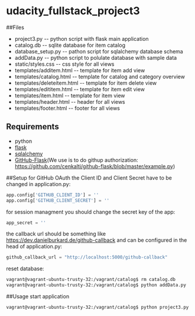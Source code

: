 # udacity_fullstack_project3

##Files
* project3.py -- python script with flask main application
* catalog.db -- sqlite database for item catalog
* database_setup.py -- pathon script for sqlalchemy database schema
* addData.py -- python script to polulate database with sample data
* static/styles.css -- css style for all views
* templates/additem.html -- template for item add view
* templates/catalog.html -- template for catalog and category overview
* templates/deleteitem.html -- template for item delete view
* templates/edititem.html -- template for item edit view
* templates/item.html -- template for item view
* templates/header.html -- header for all views
* templates/footer.html -- footer for all views

## Requirements

* python
* [flask](http://flask.pocoo.org)
* [sqlalchemy](http://www.sqlalchemy.org)
* [GitHub-Flask](https://github-flask.readthedocs.org/en/latest/)(We use is to do githup authorization: https://github.com/cenkalti/github-flask/blob/master/example.py)

##Setup
for GitHub OAuth the Client ID and Client Secret have to be changed in application.py: 

```python
app.config['GITHUB_CLIENT_ID'] = ''
app.config['GITHUB_CLIENT_SECRET'] = ''
```

for session managment you should change the secret key of the app:
```python
app_secret = ''
```

the callback url should be something like https://dev.danielburkard.de/github-callback and can be configured in the head of application.py:
```python
github_callback_url = "http://localhost:5000/github-callback"
```

reset database:
```bash
vagrant@vagrant-ubuntu-trusty-32:/vagrant/catalog$ rm catalog.db 
vagrant@vagrant-ubuntu-trusty-32:/vagrant/catalog$ python addData.py 
```

##Usage
start application
```bash
vagrant@vagrant-ubuntu-trusty-32:/vagrant/catalog$ python project3.py 
```

